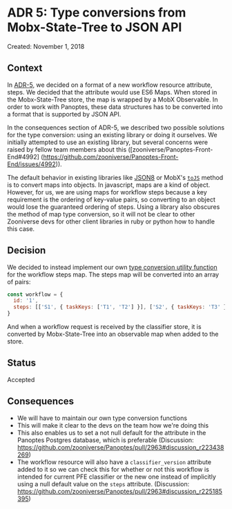# ADR 5: Type conversions from Mobx-State-Tree to JSON API

Created: November 1, 2018

## Context

In [ADR-5](adr-5.md), we decided on a format of a new workflow resource attribute, steps. We decided that the attribute would use ES6 Maps. When stored in the Mobx-State-Tree store, the map is wrapped by a MobX Observable. In order to work with Panoptes, these data structures has to be converted into a format that is supported by JSON API. 

In the consequences section of ADR-5, we described two possible solutions for the type conversion: using an existing library or doing it ourselves. We initially attempted to use an existing library, but several concerns were raised by fellow team members about this ([zooniverse/Panoptes-Front-End#4992] (https://github.com/zooniverse/Panoptes-Front-End/issues/4992)).

The default behavior in existing libraries like [JSON8](https://github.com/sonnyp/JSON8/tree/master/packages/json8#ooserialize) or MobX's [`toJS`](https://mobx.js.org/refguide/tojson.html) method is to convert maps into objects. In javascript, maps are a kind of object. However, for us, we are using maps for workflow steps because a key requirement is the ordering of key-value pairs, so converting to an object would lose the guaranteed ordering of steps. Using a library also obscures the method of map type conversion, so it will not be clear to other Zooniverse devs for other client libraries in ruby or python how to handle this case. 

## Decision

We decided to instead implement our own [type conversion utility function](https://github.com/zooniverse/front-end-monorepo/blob/master/packages/lib-classifier/src/store/utils/convertMapToArray.js) for the workflow steps map. The steps map will be converted into an array of pairs:

``` js
const workflow = {
  id: '1',
  steps: [['S1', { taskKeys: ['T1', 'T2'] }], ['S2', { taskKeys: 'T3' }]] // How they will be stored on Panoptes
}
```

And when a workflow request is received by the classifier store, it is converted by Mobx-State-Tree into an observable map when added to the store.

## Status

Accepted

## Consequences

- We will have to maintain our own type conversion functions
- This will make it clear to the devs on the team how we're doing this
- This also enables us to set a not null default for the attribute in the Panoptes Postgres database, which is preferable (Discussion: https://github.com/zooniverse/Panoptes/pull/2963#discussion_r223438269)
- The workflow resource will also have a `classifier_version` attribute added to it so we can check this for whether or not this workflow is intended for current PFE classifier or the new one instead of implicitly using a null default value on the `steps` attribute. (Discussion: https://github.com/zooniverse/Panoptes/pull/2963#discussion_r225185395)
